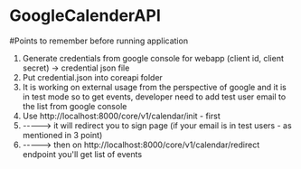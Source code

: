 # GoogleCalenderAPI 
#Points to remember before running application

1. Generate credentials from google console for webapp (client id, client secret) -> credential json file
2. Put credential.json into coreapi folder
3. It is working on external usage from the perspective of google and it is in test mode so to 
get events, developer need to add test user email to the list from google console
4. Use http://localhost:8000/core/v1/calendar/init - first
5. -----> it will redirect you to sign page (if your email is in test users - as mentioned in 3 point)
6. -----> then on http://localhost:8000/core/v1/calendar/redirect endpoint you'll get list of events 
